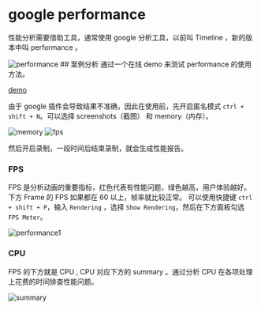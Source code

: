 # google performance
性能分析需要借助工具，通常使用 google 分析工具，以前叫 Timeline ，新的版本中叫 performance 。

<img :src="$withBase('/javascript/performance.png')" alt="performance">
## 案例分析
通过一个在线 demo 来测试 performance 的使用方法。

[demo](https://googlechrome.github.io/devtools-samples/jank/)

由于 google 插件会导致结果不准确，因此在使用前，先开启匿名模式 ` ctrl + shift + N `。可以选择 screenshots（截图） 和 memory（内存）。

<img :src="$withBase('/javascript/memory.png')" alt="memory">
<img :src="$withBase('/javascript/fps.png')" alt="fps">

然后开启录制，一段时间后结束录制，就会生成性能报告。
### FPS
FPS 是分析动画的重要指标，红色代表有性能问题，绿色越高，用户体验越好。下方 Frame 的 FPS 如果都在 60 以上，帧率就比较正常。
可以使用快捷键 ` ctrl + shift + P `，输入 ` Rendering ` ，选择 ` Show Rendering `，然后在下方面板勾选 ` FPS Meter `。

<img :src="$withBase('/javascript/performance1.png')" alt="performance1">

### CPU
FPS 的下方就是 CPU , CPU 对应下方的 summary 。通过分析 CPU 在各项处理上花费的时间排查性能问题。

<img :src="$withBase('/javascript/summary.png')" alt="summary">
